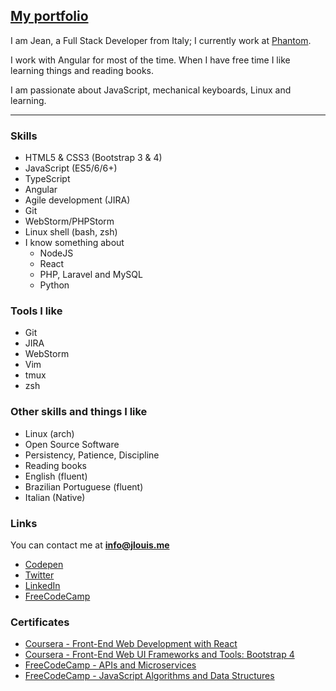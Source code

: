 ## [My portfolio](http://jlouis.me/)
I am Jean, a Full Stack Developer from Italy; I currently work at [Phantom](https://phantom.land).

I work with Angular for most of the time. When I have free time I like learning things and reading books.

I am passionate about JavaScript, mechanical keyboards, Linux and learning.


---

### Skills
  - HTML5 & CSS3 (Bootstrap 3 & 4)
  - JavaScript (ES5/6/6+)
  - TypeScript
  - Angular
  - Agile development (JIRA)
  - Git
  - WebStorm/PHPStorm
  - Linux shell (bash, zsh)
  - I know something about
    - NodeJS
    - React
    - PHP, Laravel and MySQL
    - Python


### Tools I like
  - Git
  - JIRA
  - WebStorm
  - Vim
  - tmux
  - zsh


### Other skills and things I like
  - Linux (arch)
  - Open Source Software
  - Persistency, Patience, Discipline
  - Reading books
  - English (fluent)
  - Brazilian Portuguese (fluent)
  - Italian (Native)

### Links
You can contact me at **[info@jlouis.me](mailto:info@jlouis.me)**
  - [Codepen](http://codepen.io/JLouisS/)
  - [Twitter](https://twitter.com/jlsalbego)
  - [LinkedIn](https://www.linkedin.com/in/jeanlouissalbego)
  - [FreeCodeCamp](https://www.freecodecamp.org/jlouiss)

### Certificates
  - [Coursera - Front-End Web Development with React](https://www.coursera.org/account/accomplishments/records/Z4Z7S5GYTQED)
  - [Coursera - Front-End Web UI Frameworks and Tools: Bootstrap 4](https://www.coursera.org/account/accomplishments/records/M74CMDRBYMA8)
  - [FreeCodeCamp - APIs and Microservices](https://www.freecodecamp.org/certification/jlouiss/apis-and-microservices)
  - [FreeCodeCamp - JavaScript Algorithms and Data Structures](https://www.freecodecamp.org/certification/jlouiss/javascript-algorithms-and-data-structures)
